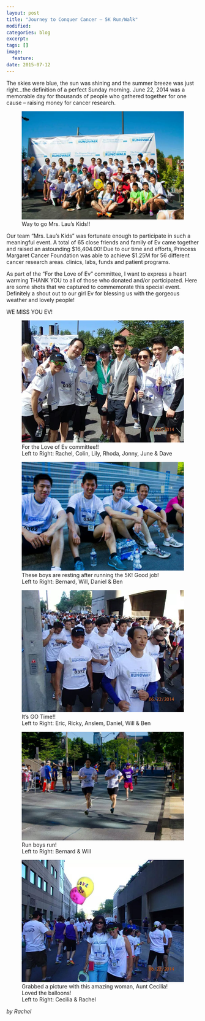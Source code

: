 ```yaml
---
layout: post
title: "Journey to Conquer Cancer – 5K Run/Walk"
modified:
categories: blog
excerpt:
tags: []
image:
  feature:
date: 2015-07-12
---
```


The skies were blue, the sun was shining and the summer breeze was just right…the definition of a perfect Sunday morning.  June 22, 2014 was a memorable day for thousands of people who gathered together for one cause – raising money for cancer research.  

<figure>
	<img src="/images/2015-07-12-journey-to-conquer-cancer-5k-run-walk-0.jpg" alt="image">
	<figcaption>Way to go Mrs. Lau’s Kids!!</figcaption>
</figure>

Our team “Mrs. Lau’s Kids” was fortunate enough to participate in such a meaningful event.  A total of 65 close friends and family of Ev came together and raised an astounding $16,404.00!  Due to our time and efforts, Princess Margaret Cancer Foundation was able to achieve $1.25M for 56 different cancer research areas. clinics, labs, funds and patient programs.  

As part of the “For the Love of Ev” committee, I want to express a heart warming THANK YOU to all of those who donated and/or participated.  Here are some shots that we captured to commemorate this special event.  Definitely a shout out to our girl Ev for blessing us with the gorgeous weather and lovely people!  

WE MISS YOU EV!

<figure>
	<img src="/images/2015-07-12-journey-to-conquer-cancer-5k-run-walk-1.jpg" alt="image">
	<figcaption>For the Love of Ev committee!!<br />Left to Right: Rachel, Colin, Lily, Rhoda, Jonny, June & Dave</figcaption>
</figure>

<figure>
	<img src="/images/2015-07-12-journey-to-conquer-cancer-5k-run-walk-2.jpg" alt="image">
	<figcaption>These boys are resting after running the 5K! Good job!<br />Left to Right: Bernard, Will, Daniel & Ben </figcaption>
</figure>

<figure>
	<img src="/images/2015-07-12-journey-to-conquer-cancer-5k-run-walk-3.jpg" alt="image">
	<figcaption>It’s GO Time!!<br />Left to Right: Eric, Ricky, Anslem, Daniel, Will & Ben</figcaption>
</figure>

<figure>
	<img src="/images/2015-07-12-journey-to-conquer-cancer-5k-run-walk-4.jpg" alt="image">
	<figcaption>Run boys run!<br />Left to Right: Bernard & Will</figcaption>
</figure>

<figure>
	<img src="/images/2015-07-12-journey-to-conquer-cancer-5k-run-walk-5.jpg" alt="image">
	<figcaption>Grabbed a picture with this amazing woman, Aunt Cecilia! Loved the balloons!<br />Left to Right: Cecilia & Rachel </figcaption>
</figure>

*by Rachel*